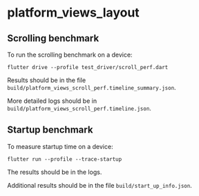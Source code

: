 # platform_views_layout

## Scrolling benchmark

To run the scrolling benchmark on a device:

```
flutter drive --profile test_driver/scroll_perf.dart
```

Results should be in the file `build/platform_views_scroll_perf.timeline_summary.json`.

More detailed logs should be in `build/platform_views_scroll_perf.timeline.json`.


## Startup benchmark

To measure startup time on a device:

```
flutter run --profile --trace-startup
```

The results should be in the logs.

Additional results should be in the file `build/start_up_info.json`.
